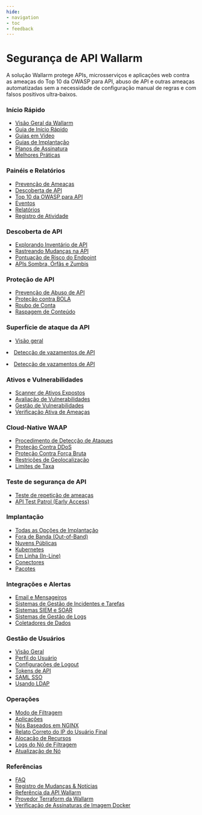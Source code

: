 ```yaml
---
hide:
- navigation
- toc
- feedback
---
```


# Segurança de API Wallarm

A solução Wallarm protege APIs, microsserviços e aplicações web contra as ameaças do Top 10 da OWASP para API, abuso de API e outras ameaças automatizadas sem a necessidade de configuração manual de regras e com falsos positivos ultra‑baixos.

<div class="navigation">
<div class="navigation-card">
    <h3 class="icon-homepage quick-start-title">Início Rápido</h3>
    <p><ul>
    <li><a href="./about-wallarm/overview/">Visão Geral da Wallarm</a></li>
    <li><a href="./quickstart/getting-started/">Guia de Início Rápido</a></li>
    <li><a href="./demo-videos/overview/">Guias em Vídeo</a></li>
    <li><a href="./installation/supported-deployment-options/">Guias de Implantação</a></li>
    <li><a href="./about-wallarm/subscription-plans/">Planos de Assinatura</a></li>
    <li><a href="./quickstart/attack-prevention-best-practices/">Melhores Práticas</a></li>
    </ul></p>
</div>

<div class="navigation-card">
    <h3 class="icon-homepage dashboard-title">Painéis e Relatórios</h3>
    <p><ul>
    <li><a href="./user-guides/dashboards/threat-prevention/">Prevenção de Ameaças</a></li>
    <li><a href="./user-guides/dashboards/api-discovery/">Descoberta de API</a></li>
    <li><a href="./user-guides/dashboards/owasp-api-top-ten/">Top 10 da OWASP para API</a></li>
    <li><a href="./user-guides/search-and-filters/use-search/">Eventos</a></li>
    <li><a href="./user-guides/search-and-filters/custom-report/">Relatórios</a></li>
    <li><a href="./user-guides/settings/audit-log/">Registro de Atividade</a></li>
    </ul></p>
</div>

<div class="navigation-card">
    <h3 class="icon-homepage api-discovery-title">Descoberta de API</h3>
    <p><ul>
    <li><a href="./api-discovery/overview/">Explorando Inventário de API</a></li>
    <li><a href="./api-discovery/track-changes/">Rastreando Mudanças na API</a></li>
    <li><a href="./api-discovery/risk-score/">Pontuação de Risco do Endpoint</a></li>
    <li><a href="./api-discovery/rogue-api/">APIs Sombra, Órfãs e Zumbis</a></li>
    </ul></p>
</div>

<div class="navigation-card">
    <h3 class="icon-homepage api-threat-prevent">Proteção de API</h3>
    <p><ul>
    <li><a href="./api-abuse-prevention/overview/">Prevenção de Abuso de API</a></li>
    <li><a href="./admin-en/configuration-guides/protecting-against-bola/">Proteção contra BOLA</a></li>
    <li><a href="./attacks-vulns-list/#api-abuse-account-takeover">Roubo de Conta</a></li>
    <li><a href="./attacks-vulns-list/#api-abuse-scraping">Raspagem de Conteúdo</a></li>
    </ul></p>
</div>

<div class="navigation-card">
    <h3 class="icon-homepage vuln-title">Superfície de ataque da API</h3>
    <p><ul>
    <li><a href="./api-attack-surface/overview/">Visão geral</a></li>    </p></ul>
    <li><a href="./api-attack-surface/api-surface/">Detecção de vazamentos de API</a></li>    </p></ul>
    <li><a href="./api-attack-surface/api-leaks/">Detecção de vazamentos de API</a></li>    </p></ul>
</div>

<div class="navigation-card">
    <h3 class="icon-homepage vuln-title">Ativos e Vulnerabilidades</h3>
    <p><ul>
    <li><a href="./user-guides/scanner/">Scanner de Ativos Expostos</a></li>
    <li><a href="./about-wallarm/detecting-vulnerabilities/">Avaliação de Vulnerabilidades</a></li>
    <li><a href="./user-guides/vulnerabilities/">Gestão de Vulnerabilidades</a></li>
    <li><a href="./vulnerability-detection/active-threat-verification/overview/">Verificação Ativa de Ameaças</a></li>
    </ul></p>
</div>

<div class="navigation-card">
    <h3 class="icon-homepage waap-title">Cloud-Native WAAP</h3>
    <p><ul>
    <li><a href="./about-wallarm/protecting-against-attacks/">Procedimento de Detecção de Ataques</a></li>
    <li><a href="./admin-en/configuration-guides/protecting-against-ddos/">Proteção Contra DDoS</a></li>
    <li><a href="./admin-en/configuration-guides/protecting-against-bruteforce/">Proteção Contra Força Bruta</a></li>
    <li><a href="./user-guides/ip-lists/overview/">Restrições de Geolocalização</a></li>
    <li><a href="./user-guides/rules/rate-limiting/">Limites de Taxa</a></li>
    </ul></p>
</div>

<div class="navigation-card">
    <h3 class="icon-homepage api-security-testing">Teste de segurança de API</h3>
    <p><ul>
    <li><a href="./vulnerability-detection/threat-replay-testing/overview/">Teste de repetição de ameaças</a></li>
    <li><a href="./vulnerability-detection/api-test-patrol/overview/">API Test Patrol (Early Access)</a></li>
    </ul></p>
</div>

<div class="navigation-card">
    <h3 class="icon-homepage deployment-title">Implantação</h3>
    <p><ul>
    <li><a href="./installation/supported-deployment-options/">Todas as Opções de Implantação</a></li>
    <li><a href="./installation/oob/overview/">Fora de Banda (Out-of-Band)</a></li>
    <li><a href="./installation/supported-deployment-options/#public-clouds">Nuvens Públicas</a></li>
    <li><a href="./installation/supported-deployment-options/#kubernetes">Kubernetes</a></li>
    <li><a href="./installation/inline/overview/">Em Linha (In-Line)</a></li>
    <li><a href="./installation/connectors/overview/">Conectores</a></li>
    <li><a href="./installation/supported-deployment-options/#packages">Pacotes</a></li>
    </ul></p>
</div>

<div class="navigation-card">
    <h3 class="icon-homepage integration-title">Integrações e Alertas</h3>
    <p><ul>
    <li><a href="./user-guides/settings/integrations/integrations-intro/#email-and-messengers">Email e Mensageiros</a></li>
    <li><a href="./user-guides/settings/integrations/integrations-intro/#incident-and-task-management-systems">Sistemas de Gestão de Incidentes e Tarefas</a></li>
    <li><a href="./user-guides/settings/integrations/integrations-intro/#siem-and-soar-systems">Sistemas SIEM e SOAR</a></li>
    <li><a href="./user-guides/settings/integrations/integrations-intro/#log-management-systems">Sistemas de Gestão de Logs</a></li>
    <li><a href="./user-guides/settings/integrations/integrations-intro/#data-collectors">Coletadores de Dados</a></li>
    </ul></p>
</div>

<div class="navigation-card">
    <h3 class="icon-homepage user-management-title">Gestão de Usuários</h3>
    <p><ul>
    <li><a href="./user-guides/settings/users/">Visão Geral</a></li>
    <li><a href="./user-guides/settings/account/">Perfil do Usuário</a></li>
    <li><a href="./user-guides/settings/general/">Configurações de Logout</a></li>
    <li><a href="./user-guides/settings/api-tokens/">Tokens de API</a></li>
    <li><a href="./admin-en/configuration-guides/sso/intro/">SAML SSO</a></li>
    <li><a href="./admin-en/configuration-guides/ldap/ldap/">Usando LDAP</a></li>
    </ul></p>
</div>

<div class="navigation-card">
    <h3 class="icon-homepage operations-title">Operações</h3>
    <p><ul>
    <li><a href="./admin-en/configure-wallarm-mode/">Modo de Filtragem</a></li>
    <li><a href="./user-guides/settings/applications/">Aplicações</a></li>
    <li><a href="./admin-en/configure-parameters-en/">Nós Baseados em NGINX</a></li>
    <li><a href="./admin-en/using-proxy-or-balancer-en/">Relato Correto do IP do Usuário Final</a></li>
    <li><a href="./admin-en/configuration-guides/allocate-resources-for-node/">Alocação de Recursos</a></li>
    <li><a href="./admin-en/configure-logging/">Logs do Nó de Filtragem</a></li>
    <li><a href="./updating-migrating/what-is-new/">Atualização de Nó</a></li>
    </ul></p>
</div>

<div class="navigation-card">
    <h3 class="icon-homepage references-title">Referências</h3>
    <p><ul>
    <li><a href="./faq/ingress-installation/">FAQ</a></li>
    <li><a href="./news/">Registro de Mudanças & Notícias</a></li>
    <li><a href="./api/overview/">Referência da API Wallarm</a></li>
    <li><a href="./admin-en/managing/terraform-provider/">Provedor Terraform da Wallarm</a></li>
    <li><a href="./integrations-devsecops/verify-docker-image-signature/">Verificação de Assinaturas de Imagem Docker</a></li>
    </ul></p>
</div>

</div>
